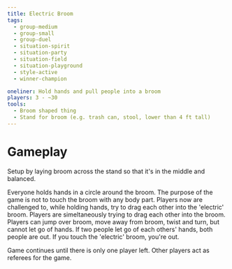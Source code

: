 ```yaml
---
title: Electric Broom
tags:
  - group-medium
  - group-small
  - group-duel
  - situation-spirit
  - situation-party
  - situation-field
  - situation-playground
  - style-active
  - winner-champion

oneliner: Hold hands and pull people into a broom
players: 3 - ~30
tools:
  - Broom shaped thing
  - Stand for broom (e.g. trash can, stool, lower than 4 ft tall)
---
```

# Gameplay
Setup by laying broom across the stand so that it's in the middle and balanced.

Everyone holds hands in a circle around the broom. The purpose of the game is not to touch the broom with any body part. Players now are challenged to, while holding hands, try to drag each other into the 'electric' broom.  Players are simeltaneously trying to drag each other into the broom.  Players can jump over broom, move away from broom, twist and turn, but cannot let go of hands.  If two people let go of each others' hands, both people are out.  If you touch the 'electric' broom, you're out.

Game continues until there is only one player left.  Other players act as referees for the game.
